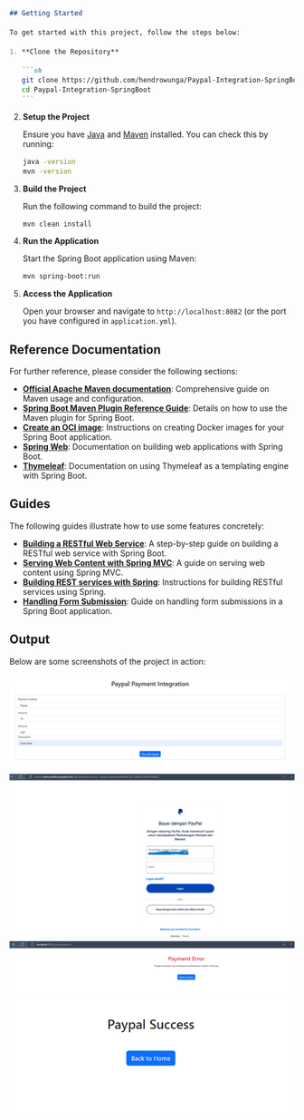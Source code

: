 ````markdown
## Getting Started

To get started with this project, follow the steps below:

1. **Clone the Repository**

   ```sh
   git clone https://github.com/hendrowunga/Paypal-Integration-SpringBoot.git
   cd Paypal-Integration-SpringBoot
   ```
````

2. **Setup the Project**

   Ensure you have [Java](https://www.oracle.com/java/technologies/javase-downloads.html) and [Maven](https://maven.apache.org/download.cgi) installed. You can check this by running:

   ```sh
   java -version
   mvn -version
   ```

3. **Build the Project**

   Run the following command to build the project:

   ```sh
   mvn clean install
   ```

4. **Run the Application**

   Start the Spring Boot application using Maven:

   ```sh
   mvn spring-boot:run
   ```

5. **Access the Application**

   Open your browser and navigate to `http://localhost:8082` (or the port you have configured in `application.yml`).

## Reference Documentation

For further reference, please consider the following sections:

- **[Official Apache Maven documentation](https://maven.apache.org/guides/index.html)**: Comprehensive guide on Maven usage and configuration.
- **[Spring Boot Maven Plugin Reference Guide](https://docs.spring.io/spring-boot/docs/current/maven-plugin/reference/html/)**: Details on how to use the Maven plugin for Spring Boot.
- **[Create an OCI image](https://docs.spring.io/spring-boot/docs/current/reference/htmlsingle/#howto-create-a-docker-image)**: Instructions on creating Docker images for your Spring Boot application.
- **[Spring Web](https://docs.spring.io/spring-boot/docs/current/reference/htmlsingle/#web)**: Documentation on building web applications with Spring Boot.
- **[Thymeleaf](https://www.thymeleaf.org/documentation.html)**: Documentation on using Thymeleaf as a templating engine with Spring Boot.

## Guides

The following guides illustrate how to use some features concretely:

- **[Building a RESTful Web Service](https://spring.io/guides/gs/rest-service/)**: A step-by-step guide on building a RESTful web service with Spring Boot.
- **[Serving Web Content with Spring MVC](https://spring.io/guides/gs/serving-web-content/)**: A guide on serving web content using Spring MVC.
- **[Building REST services with Spring](https://spring.io/guides/gs/rest-service/)**: Instructions for building RESTful services using Spring.
- **[Handling Form Submission](https://spring.io/guides/gs/handling-form-submission/)**: Guide on handling form submissions in a Spring Boot application.

## Output

Below are some screenshots of the project in action:

![Screenshot](src\main\resources\output\dua.png)
![Screenshot](src\main\resources\output\satu.png)
![Screenshot](src\main\resources\output\tiga.png)
![Screenshot](src\main\resources\output\empat.png)
